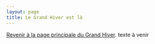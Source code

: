 ```yaml
---
layout: page
title: Le Grand Hiver est là
---
```


<a href="/grandhiver">Revenir à la page principale du Grand Hiver</a>.
texte à venir